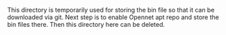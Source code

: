 This directory is temporarily used for storing the bin file so that it can be downloaded via git.
Next step is to enable Opennet apt repo and store the bin files there. Then this directory here can be deleted.
